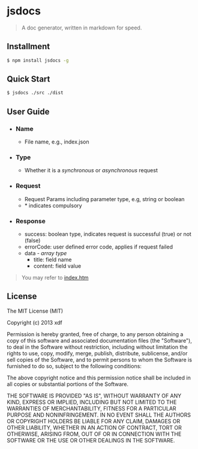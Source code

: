 jsdocs
===

> A doc generator, written in markdown for speed.

## Installment

```bash
$ npm install jsdocs -g
```

## Quick Start

```bash
$ jsdocs ./src ./dist
```

##  User Guide
* ### Name
	* File name, e.g., index.json

* ### Type
	* Whether it is a *synchronous* or *asynchronous* request

* ### Request
	* Request Params including parameter type, e.g, string or boolean
	* \* indicates compulsory

* ### Response
	* success: boolean type, indicates request is successful (true) or not (false)
	* errorCode: user defined error code, applies if request failed
	* data - *array type*
		* title: field name
		* content: field value


> You may refer to [index.htm](benchmark/src/index.md)

## License

The MIT License (MIT)

Copyright (c) 2013 xdf

Permission is hereby granted, free of charge, to any person obtaining a copy of
this software and associated documentation files (the "Software"), to deal in
the Software without restriction, including without limitation the rights to
use, copy, modify, merge, publish, distribute, sublicense, and/or sell copies of
the Software, and to permit persons to whom the Software is furnished to do so,
subject to the following conditions:

The above copyright notice and this permission notice shall be included in all
copies or substantial portions of the Software.

THE SOFTWARE IS PROVIDED "AS IS", WITHOUT WARRANTY OF ANY KIND, EXPRESS OR
IMPLIED, INCLUDING BUT NOT LIMITED TO THE WARRANTIES OF MERCHANTABILITY, FITNESS
FOR A PARTICULAR PURPOSE AND NONINFRINGEMENT. IN NO EVENT SHALL THE AUTHORS OR
COPYRIGHT HOLDERS BE LIABLE FOR ANY CLAIM, DAMAGES OR OTHER LIABILITY, WHETHER
IN AN ACTION OF CONTRACT, TORT OR OTHERWISE, ARISING FROM, OUT OF OR IN
CONNECTION WITH THE SOFTWARE OR THE USE OR OTHER DEALINGS IN THE SOFTWARE.
